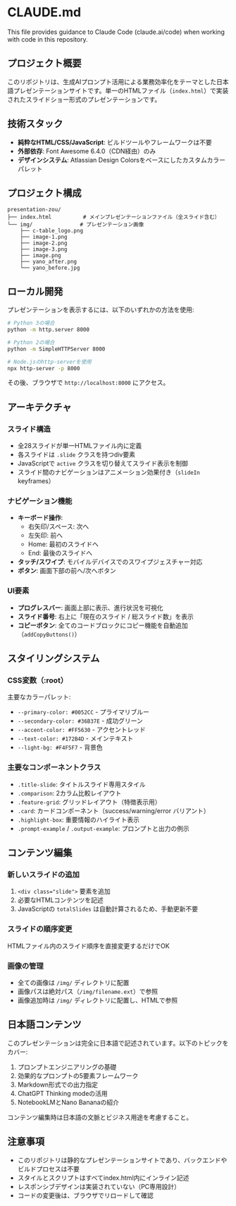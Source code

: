 # CLAUDE.md

This file provides guidance to Claude Code (claude.ai/code) when working with code in this repository.

## プロジェクト概要

このリポジトリは、生成AIプロンプト活用による業務効率化をテーマとした日本語プレゼンテーションサイトです。単一のHTMLファイル（`index.html`）で実装されたスライドショー形式のプレゼンテーションです。

## 技術スタック

- **純粋なHTML/CSS/JavaScript**: ビルドツールやフレームワークは不要
- **外部依存**: Font Awesome 6.4.0（CDN経由）のみ
- **デザインシステム**: Atlassian Design Colorsをベースにしたカスタムカラーパレット

## プロジェクト構成

```
presentation-zou/
├── index.html          # メインプレゼンテーションファイル（全スライド含む）
└── img/               # プレゼンテーション画像
    ├── c-table_logo.png
    ├── image-1.png
    ├── image-2.png
    ├── image-3.png
    ├── image.png
    ├── yano_after.png
    └── yano_before.jpg
```

## ローカル開発

プレゼンテーションを表示するには、以下のいずれかの方法を使用:

```bash
# Python 3の場合
python -m http.server 8000

# Python 2の場合
python -m SimpleHTTPServer 8000

# Node.jsのhttp-serverを使用
npx http-server -p 8000
```

その後、ブラウザで `http://localhost:8000` にアクセス。

## アーキテクチャ

### スライド構造

- 全28スライドが単一HTMLファイル内に定義
- 各スライドは `.slide` クラスを持つdiv要素
- JavaScriptで `active` クラスを切り替えてスライド表示を制御
- スライド間のナビゲーションはアニメーション効果付き（`slideIn` keyframes）

### ナビゲーション機能

- **キーボード操作**:
  - 右矢印/スペース: 次へ
  - 左矢印: 前へ
  - Home: 最初のスライドへ
  - End: 最後のスライドへ
- **タッチ/スワイプ**: モバイルデバイスでのスワイプジェスチャー対応
- **ボタン**: 画面下部の前へ/次へボタン

### UI要素

- **プログレスバー**: 画面上部に表示、進行状況を可視化
- **スライド番号**: 右上に「現在のスライド / 総スライド数」を表示
- **コピーボタン**: 全てのコードブロックにコピー機能を自動追加（`addCopyButtons()`）

## スタイリングシステム

### CSS変数（:root）

主要なカラーパレット:
- `--primary-color: #0052CC` - プライマリブルー
- `--secondary-color: #36B37E` - 成功グリーン
- `--accent-color: #FF5630` - アクセントレッド
- `--text-color: #172B4D` - メインテキスト
- `--light-bg: #F4F5F7` - 背景色

### 主要なコンポーネントクラス

- `.title-slide`: タイトルスライド専用スタイル
- `.comparison`: 2カラム比較レイアウト
- `.feature-grid`: グリッドレイアウト（特徴表示用）
- `.card`: カードコンポーネント（success/warning/error バリアント）
- `.highlight-box`: 重要情報のハイライト表示
- `.prompt-example` / `.output-example`: プロンプトと出力の例示

## コンテンツ編集

### 新しいスライドの追加

1. `<div class="slide">` 要素を追加
2. 必要なHTMLコンテンツを記述
3. JavaScriptの `totalSlides` は自動計算されるため、手動更新不要

### スライドの順序変更

HTMLファイル内のスライド順序を直接変更するだけでOK

### 画像の管理

- 全ての画像は `/img/` ディレクトリに配置
- 画像パスは絶対パス（`/img/filename.ext`）で参照
- 画像追加時は `/img/` ディレクトリに配置し、HTMLで参照

## 日本語コンテンツ

このプレゼンテーションは完全に日本語で記述されています。以下のトピックをカバー:

1. プロンプトエンジニアリングの基礎
2. 効果的なプロンプトの5要素フレームワーク
3. Markdown形式での出力指定
4. ChatGPT Thinking modeの活用
5. NotebookLMとNano Bananaの紹介

コンテンツ編集時は日本語の文脈とビジネス用途を考慮すること。

## 注意事項

- このリポジトリは静的なプレゼンテーションサイトであり、バックエンドやビルドプロセスは不要
- スタイルとスクリプトはすべてindex.html内にインライン記述
- レスポンシブデザインは実装されていない（PC専用設計）
- コードの変更後は、ブラウザでリロードして確認
